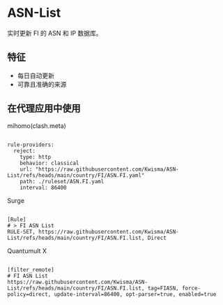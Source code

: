 
# ASN-List

实时更新 FI 的 ASN 和 IP 数据库。

## 特征

- 每日自动更新
- 可靠且准确的来源

## 在代理应用中使用

mihomo(clash.meta)

<pre><code class="language-javascript">
rule-providers:
  reject:
    type: http
    behavior: classical
    url: "https://raw.githubusercontent.com/Kwisma/ASN-List/refs/heads/main/country/FI/ASN.FI.yaml"
    path: ./ruleset/ASN.FI.yaml
    interval: 86400
</code></pre>

Surge

<pre><code class="language-javascript">
[Rule]
# > FI ASN List
RULE-SET, https://raw.githubusercontent.com/Kwisma/ASN-List/refs/heads/main/country/FI/ASN.FI.list, Direct
</code></pre>

Quantumult X

<pre><code class="language-javascript">
[filter_remote]
# FI ASN List
https://raw.githubusercontent.com/Kwisma/ASN-List/refs/heads/main/country/FI/ASN.FI.list, tag=FIASN, force-policy=direct, update-interval=86400, opt-parser=true, enabled=true
</code></pre>
